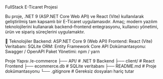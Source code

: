 FullStack E-Ticaret Projesi

Bu proje, .NET 9 (ASP.NET Core Web API) ve React (Vite) kullanılarak geliştirilmiş tam kapsamlı bir E-Ticaret uygulamasıdır.
Amaç; modern yazılım teknolojilerini kullanarak backend–frontend entegrasyonu, kullanıcı yönetimi, ürün ve sipariş süreçlerini uygulamaktır.

🚀 Teknolojiler
Backend: ASP.NET Core 9 (Web API)
Frontend: React (Vite)
Veritabanı: SQLite
ORM: Entity Framework Core
API Dokümantasyonu: Swagger / OpenAPI
Paket Yönetimi: npm / yarn

Proje Yapısı
/e-commerce
 ├── API/                 # .NET 9 Backend
 ├── client/              # React Frontend
 ├── ecommerce.db         # SQLite veritabanı
 ├── README.md            # Proje dokümantasyonu
 └── .gitignore           # Gereksiz dosyaları hariç tutar

